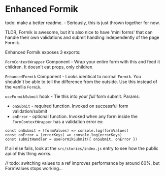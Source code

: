 # Enhanced Formik

todo: make a better readme. - Seriously, this is just thrown together for now.

TLDR, Formik is awesome, but it's also nice to have
'mini forms' that can handle their own validations
and submit handling independently of the page Formik.

Enhanced Formik exposes 3 exports:

`FormContextWrapper` Component - Wrap your entire form with 
this and feed it children. It doesn't eat props, only children.

`EnhancedFormik` Component - Looks identical to normal `Formik`.
You shouldn't be able to tell the difference from the outside.
Use this instead of the vanilla `Formik`.

`useFormikSubmit` hook - Tie this into your _full_ form 
submit.
Params:
* `onSubmit` - required function. Invoked on successful form validation/submit
* `onError` - optional function. Invoked when any form inside the `FormContextWrapper` has a validation error
ex:
```
const onSubmit = (formValues) => console.log(formValues)
const onError = (errorKeys) => console.log(errorKeys)
const submitHandler = useFormikSubmit({ onSubmit, onError })
```

If all else fails, look at the `src/stories/index.js` entry to see
how the public api of this thing works.




// todo:
switching values to a ref improves performance by around 60%, but 
FormValues stops working...
